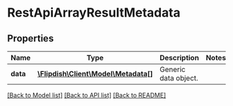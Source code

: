 # RestApiArrayResultMetadata

## Properties
Name | Type | Description | Notes
------------ | ------------- | ------------- | -------------
**data** | [**\Flipdish\Client\Model\Metadata[]**](Metadata.md) | Generic data object. | 

[[Back to Model list]](../README.md#documentation-for-models) [[Back to API list]](../README.md#documentation-for-api-endpoints) [[Back to README]](../README.md)


